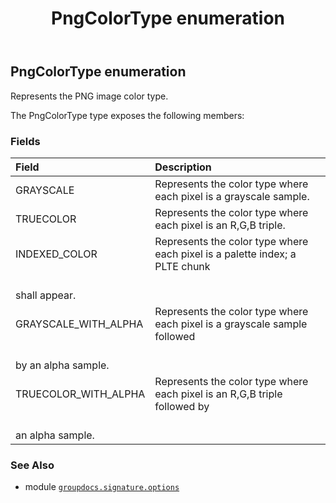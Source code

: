 ﻿---
title: PngColorType enumeration
second_title: GroupDocs.Signature for Python via .NET API References
description: 
type: docs
url: /python-net/groupdocs.signature.options/pngcolortype/
is_root: false
weight: 550
---

## PngColorType enumeration

Represents the PNG image color type.



The PngColorType type exposes the following members:

### Fields
| Field | Description |
| :- | :- |
| GRAYSCALE | Represents the color type where each pixel is a grayscale sample. |
| TRUECOLOR | Represents the color type where each pixel is an R,G,B triple. |
| INDEXED_COLOR | Represents the color type where each pixel is a palette index; a PLTE chunk<br/>shall appear. |
| GRAYSCALE_WITH_ALPHA | Represents the color type where each pixel is a grayscale sample followed<br/>by an alpha sample. |
| TRUECOLOR_WITH_ALPHA | Represents the color type where each pixel is an R,G,B triple followed by<br/>an alpha sample. |



### See Also
* module [`groupdocs.signature.options`](..)
